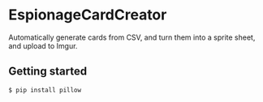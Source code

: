 # EspionageCardCreator
Automatically generate cards from CSV, and turn them into a sprite sheet, and upload to Imgur.

## Getting started
    $ pip install pillow
